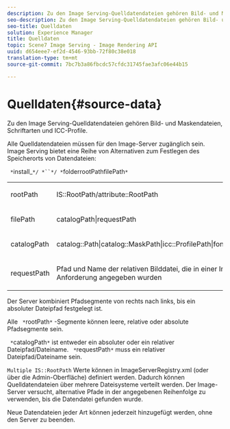 ```yaml
---
description: Zu den Image Serving-Quelldatendateien gehören Bild- und Maskendateien, Schriftarten und ICC-Profile.
seo-description: Zu den Image Serving-Quelldatendateien gehören Bild- und Maskendateien, Schriftarten und ICC-Profile.
seo-title: Quelldaten
solution: Experience Manager
title: Quelldaten
topic: Scene7 Image Serving - Image Rendering API
uuid: d654eee7-ef2d-4546-93bb-72f80c38e018
translation-type: tm+mt
source-git-commit: 7bc7b3a86fbcdc57cfdc31745fae3afc06e44b15

---
```



# Quelldaten{#source-data}

Zu den Image Serving-Quelldatendateien gehören Bild- und Maskendateien, Schriftarten und ICC-Profile.

Alle Quelldatendateien müssen für den Image-Server zugänglich sein. Image Serving bietet eine Reihe von Alternativen zum Festlegen des Speicherorts von Datendateien:

` *`install_`*/ *``*/ *`folderrootPathfilePath`*`

<table id="simpletable_26686444C7EF46D6BC4C0490C8010BF9"> 
 <tr class="strow"> 
  <td class="stentry"> <p><span class="codeph"> <span class="varname"> rootPath</span></span> </p></td> 
  <td class="stentry"> <p><span class="codeph"> IS::RootPath/attribute::RootPath</span> </p></td> 
 </tr> 
 <tr class="strow"> 
  <td class="stentry"> <p><span class="codeph"> <span class="varname"> filePath </span></span> </p></td> 
  <td class="stentry"> <p><span class="codeph"> catalogPath|requestPath</span> </p></td> 
 </tr> 
 <tr class="strow"> 
  <td class="stentry"> <p><span class="codeph"> <span class="varname"> catalogPath</span></span> </p></td> 
  <td class="stentry"> <p><span class="codeph"> catalog::Path|catalog::MaskPath|icc::ProfilePath|font::FontPath|font::MetricsPath</span> </p></td> 
 </tr> 
 <tr class="strow"> 
  <td class="stentry"> <p><span class="codeph"> <span class="varname"> requestPath</span></span> </p></td> 
  <td class="stentry"> <p><span class="codeph"> Pfad und Name der relativen Bilddatei, die in einer Image Serving-HTTP-Anforderung angegeben wurden</span> </p></td> 
 </tr> 
</table>

Der Server kombiniert Pfadsegmente von rechts nach links, bis ein absoluter Dateipfad festgelegt ist.

Alle ` *`rootPath`*` -Segmente können leere, relative oder absolute Pfadsegmente sein.

` *`catalogPath`*` ist entweder ein absoluter oder ein relativer Dateipfad/Dateiname. ` *`requestPath`*` muss ein relativer Dateipfad/Dateiname sein.

`Multiple IS::RootPath` Werte können in ImageServerRegistry.xml (oder über die Admin-Oberfläche) definiert werden. Dadurch können Quelldatendateien über mehrere Dateisysteme verteilt werden. Der Image-Server versucht, alternative Pfade in der angegebenen Reihenfolge zu verwenden, bis die Datendatei gefunden wurde.

Neue Datendateien jeder Art können jederzeit hinzugefügt werden, ohne den Server zu beenden.
